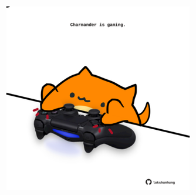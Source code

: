 <!-- built at 01/03/2023, 11:00:56 UTC -->
<p align="center">
  <img width="500" height="500" src="./ReadmeImage.svg">
</p>
